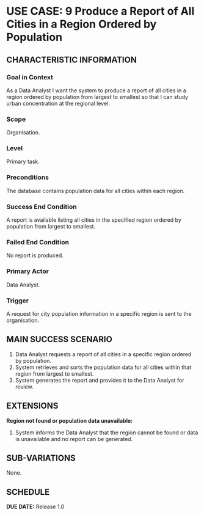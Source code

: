 # USE CASE: 9 Produce a Report of All Cities in a Region Ordered by Population

## CHARACTERISTIC INFORMATION

### Goal in Context
As a Data Analyst I want the system to produce a report of all cities in a region ordered by population from largest to smallest so that I can study urban concentration at the regional level.

### Scope
Organisation.

### Level
Primary task.

### Preconditions
The database contains population data for all cities within each region.

### Success End Condition
A report is available listing all cities in the specified region ordered by population from largest to smallest.

### Failed End Condition
No report is produced.

### Primary Actor
Data Analyst.

### Trigger
A request for city population information in a specific region is sent to the organisation.

## MAIN SUCCESS SCENARIO
1. Data Analyst requests a report of all cities in a specific region ordered by population.
2. System retrieves and sorts the population data for all cities within that region from largest to smallest.
3. System generates the report and provides it to the Data Analyst for review.

## EXTENSIONS
**Region not found or population data unavailable:**
1. System informs the Data Analyst that the region cannot be found or data is unavailable and no report can be generated.

## SUB-VARIATIONS
None.

## SCHEDULE
**DUE DATE:** Release 1.0
